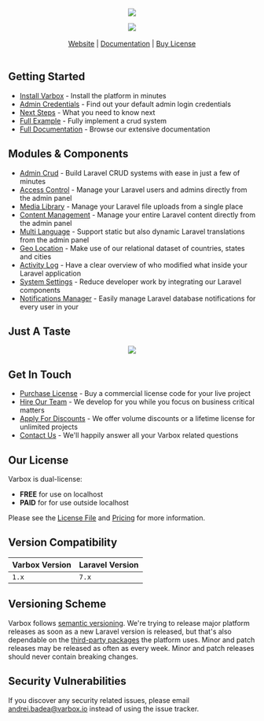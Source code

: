 <br>
<p align="center">
    <a href="https://varbox.io" title="Varbox Admin Screenshot">
        <img src="https://varbox.io/images/cover-with-title.png" style="max-width: 690px" />
    </a>
<p>
<p align="center">
    <a href="LICENSE.md" title="Software License">
        <img src="https://img.shields.io/badge/License-dual-blue">
    </a>
    <br><br>
    <a href="https://varbox.io/">Website</a> | 
    <a href="https://varbox.io/docs/installation">Documentation</a> | 
    <a href="https://varbox.io/buy">Buy License</a>
    <br><br>
</p>

## Getting Started

- [Install Varbox](https://varbox.io/docs/installation) - Install the platform in minutes
- [Admin Credentials](https://varbox.io/docs/admin-credentials) - Find out your default admin login credentials
- [Next Steps](https://varbox.io/docs/next-steps) - What you need to know next
- [Full Example](https://varbox.io/docs/full-example) - Fully implement a crud system
- [Full Documentation](https://varbox.io/docs) - Browse our extensive documentation

## Modules & Components

- [Admin Crud](https://varbox.io/admin-crud) - Build Laravel CRUD systems with ease in just a few of minutes
- [Access Control](https://varbox.io/access-control) - Manage your Laravel users and admins directly from the admin panel
- [Media Library](https://varbox.io/media-library) - Manage your Laravel file uploads from a single place
- [Content Management](https://varbox.io/content-management) - Manage your entire Laravel content directly from the admin panel
- [Multi Language](https://varbox.io/multi-language) - Support static but also dynamic Laravel translations from the admin panel
- [Geo Location](https://varbox.io/geo-location) - Make use of our relational dataset of countries, states and cities
- [Activity Log](https://varbox.io/activity-log) - Have a clear overview of who modified what inside your Laravel application
- [System Settings](https://varbox.io/system-settings) - Reduce developer work by integrating our Laravel components
- [Notifications Manager](https://varbox.io/notifications-manager) - Easily manage Laravel database notifications for every user in your 

## Just A Taste

<p align="center">
    <a href="https://varbox.io" title="Varbox Admin Screenshot">
        <img src="https://varbox.io/images/dashboard-with-filters.png" style="max-width: 690px" />
    </a>
<p>

## Get In Touch

- [Purchase License](https://varbox.io/buy) - Buy a commercial license code for your live project
- [Hire Our Team](https://varbox.io/hire) - We develop for you while you focus on business critical matters
- [Apply For Discounts](https://varbox.io/discount) - We offer volume discounts or a lifetime license for unlimited projects
- [Contact Us](https://varbox.io/contact) - We'll happily answer all your Varbox related questions

## Our License

Varbox is dual-license: 

- **FREE** for use on localhost
- **PAID** for for use outside localhost

Please see the [License File](LICENSE.md) and [Pricing](https://varbox.io/buy) for more information.

## Version Compatibility

| Varbox Version    | Laravel Version |
| ----------------- | --------------- |
| `1.x`             | `7.x`           |

## Versioning Scheme

Varbox follows [semantic versioning](https://semver.org/). We're trying to release major platform releases as soon as a new Laravel version is released, but that's also dependable on the [third-party packages](https://varbox.io/docs/third-party-tools) the platform uses. Minor and patch releases may be released as often as every week. Minor and patch releases should never contain breaking changes.

## Security Vulnerabilities

If you discover any security related issues, please email [andrei.badea@varbox.io](mailto:andrei.badea@varbox.io) instead of using the issue tracker.
